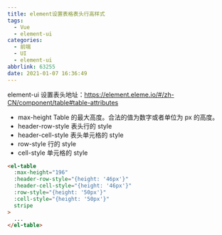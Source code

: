 ```yaml
---
title: element设置表格表头行高样式
tags:
  - Vue
  - element-ui
categories:
  - 前端
  - UI
  - element-ui
abbrlink: 63255
date: 2021-01-07 16:36:49
---
```


element-ui 设置表头地址：https://element.eleme.io/#/zh-CN/component/table#table-attributes

<!-- more -->

- max-height Table 的最大高度。合法的值为数字或者单位为 px 的高度。
- header-row-style 表头行的 style
- header-cell-style 表头单元格的 style
- row-style 行的 style
- cell-style 单元格的 style

```html
<el-table
  :max-height="196"
  :header-row-style="{height: '46px'}"
  :header-cell-style="{height: '46px'}"
  :row-style="{height: '50px'}"
  :cell-style="{height: '50px'}"
  stripe
>
  ...
</el-table>
```
